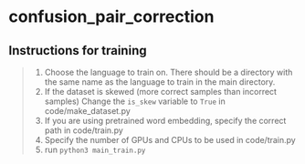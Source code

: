 # confusion_pair_correction

Instructions for training
------

> 1) Choose the language to train on. There should be a directory with the same name as the language to train in the main directory. 
> 2) If the dataset is skewed (more correct samples than incorrect samples) Change the `is_skew` variable to `True` in code/make_dataset.py
> 3) If you are using pretrained word embedding, specify the correct path in code/train.py
> 4) Specify the number of GPUs and CPUs to be used in code/train.py
> 5) run `python3 main_train.py`
